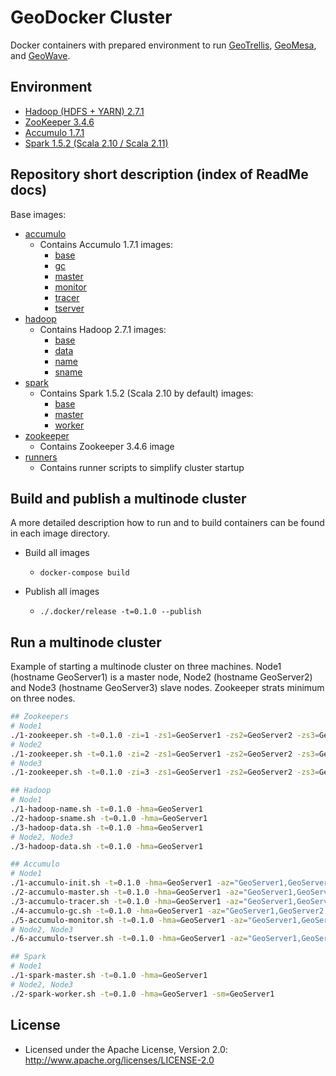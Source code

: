 # GeoDocker Cluster

Docker containers with prepared environment to run [GeoTrellis](https://github.com/geotrellis/geotrellis), [GeoMesa](https://github.com/locationtech/geomesa), and [GeoWave](https://github.com/ngageoint/geowave).

## Environment

* [Hadoop (HDFS + YARN) 2.7.1](https://hadoop.apache.org/)
* [ZooKeeper 3.4.6](https://zookeeper.apache.org/)
* [Accumulo 1.7.1](https://accumulo.apache.org/)
* [Spark 1.5.2 (Scala 2.10 / Scala 2.11)](http://spark.apache.org/)

## Repository short description (index of ReadMe docs)

Base images:

* [accumulo](./accumulo)
  * Contains Accumulo 1.7.1 images: 
    * [base](./accumulo/base) 
    * [gc](./accumulo/gc)
    * [master](./accumulo/master)
    * [monitor](./accumulo/monitor)
    * [tracer](./accumulo/tracer)
    * [tserver](./accumulo/tserver)
* [hadoop](./hadoop)
  * Contains Hadoop 2.7.1 images:
    * [base](./hadoop/base) 
    * [data](./hadoop/data)
    * [name](./hadoop/name)
    * [sname](./hadoop/sname)
* [spark](./spark)
  * Contains Spark 1.5.2 (Scala 2.10 by default) images:
    * [base](./spark/base) 
    * [master](./spark/master)
    * [worker](./spark/worker)
* [zookeeper](./zookeeper)
  * Contains Zookeeper 3.4.6 image
* [runners](./runners)
  * Contains runner scripts to simplify cluster startup

## Build and publish a multinode cluster

A more detailed description how to run and to build containers can be found in each image directory.

* Build all images
  * `docker-compose build`

* Publish all images
  * `./.docker/release -t=0.1.0 --publish`

## Run a multinode cluster

Example of starting a multinode cluster on three machines. Node1 (hostname GeoServer1) is a master node, Node2 (hostname GeoServer2) and Node3 (hostname GeoServer3) slave nodes. Zookeeper strats minimum on three nodes.

```bash
## Zookeepers
# Node1
./1-zookeeper.sh -t=0.1.0 -zi=1 -zs1=GeoServer1 -zs2=GeoServer2 -zs3=GeoServer3
# Node2
./1-zookeeper.sh -t=0.1.0 -zi=2 -zs1=GeoServer1 -zs2=GeoServer2 -zs3=GeoServer3
# Node3
./1-zookeeper.sh -t=0.1.0 -zi=3 -zs1=GeoServer1 -zs2=GeoServer2 -zs3=GeoServer3

## Hadoop
# Node1
./1-hadoop-name.sh -t=0.1.0 -hma=GeoServer1
./2-hadoop-sname.sh -t=0.1.0 -hma=GeoServer1
./3-hadoop-data.sh -t=0.1.0 -hma=GeoServer1
# Node2, Node3
./3-hadoop-data.sh -t=0.1.0 -hma=GeoServer1

## Accumulo
# Node1
./1-accumulo-init.sh -t=0.1.0 -hma=GeoServer1 -az="GeoServer1,GeoServer2,GeoServer3" -as=secret -ap=GisPwd -in=gis
./2-accumulo-master.sh -t=0.1.0 -hma=GeoServer1 -az="GeoServer1,GeoServer2,GeoServer3" -as=secret -ap=GisPwd -in=gis
./3-accumulo-tracer.sh -t=0.1.0 -hma=GeoServer1 -az="GeoServer1,GeoServer2,GeoServer3" -as=secret -ap=GisPwd -in=gis
./4-accumulo-gc.sh -t=0.1.0 -hma=GeoServer1 -az="GeoServer1,GeoServer2,GeoServer3" -as=secret -ap=GisPwd -in=gis
./5-accumulo-monitor.sh -t=0.1.0 -hma=GeoServer1 -az="GeoServer1,GeoServer2,GeoServer3" -as=secret -ap=GisPwd -in=gis
# Node2, Node3
./6-accumulo-tserver.sh -t=0.1.0 -hma=GeoServer1 -az="GeoServer1,GeoServer2,GeoServer3" -as=secret -ap=GisPwd -in=gis

## Spark
# Node1
./1-spark-master.sh -t=0.1.0 -hma=GeoServer1
# Node2, Node3
./2-spark-worker.sh -t=0.1.0 -hma=GeoServer1 -sm=GeoServer1
```

## License

* Licensed under the Apache License, Version 2.0: http://www.apache.org/licenses/LICENSE-2.0
